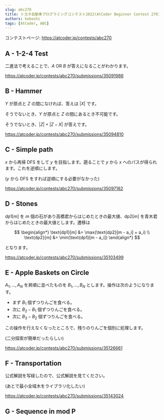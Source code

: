 ```yaml
---
slug: abc270
title: トヨタ自動車プログラミングコンテスト2022(AtCoder Beginner Contest 270)
authors: koboshi
tags: [AtCoder, ABC]
---
```


コンテストページ: https://atcoder.jp/contests/abc270

## A - 1-2-4 Test

二進法で考えることで、$A \ \text{OR} \ B$ が答えになることがわかります。

https://atcoder.jp/contests/abc270/submissions/35091986

## B - Hammer

$Y$ が原点と $Z$ の間になければ、答えは $|X|$ です。

そうでないとき、$Y$ が原点と $Z$ の間にあるとき不可能です。

そうでないとき、$|Z|+|Z-X|$ が答えです。

https://atcoder.jp/contests/abc270/submissions/35094810

## C - Simple path

$x$ から再帰 DFS をして $y$ を目指します。遡ることで $y$ から $x$ へのパスが得られます。これを逆順にします。

($y$ から DFS をすれば逆順にする必要がなかった)

https://atcoder.jp/contests/abc270/submissions/35097182

## D - Stones

$\text{dp1}[m]$ を $m$ 個の石があり高橋君からはじめたときの最大値、$\text{dp2}[m]$ を青木君からはじめたときの最大値とします。遷移は

$$
\begin{align*}
\text{dp1}[m] &= \max(\text{dp2}[m - a_i] + a_i) \\
\text{dp2}[m] &= \min(\text{dp1}[m - a_i])
\end{align*}
$$

となります。

https://atcoder.jp/contests/abc270/submissions/35103499

## E - Apple Baskets on Circle

$A_1,\ldots,A_N$ を昇順に並べたものを $B_1,\ldots,B_N$ とします。操作は次のようになります。

- まず $B_1$ 個ずつりんごを食べる。
- 次に $B_2-B_1$ 個ずつりんごを食べる。
- 次に $B_3-B_2$ 個ずつりんごを食べる。

この操作を行えなくなったところで、残りのりんごを個別に処理します。

(二分探索が簡単だったらしい)

https://atcoder.jp/contests/abc270/submissions/35126661

## F - Transportation

公式解説を写経したので、公式解説を見てください。

(あとで最小全域木をライブラリ化したい)

https://atcoder.jp/contests/abc270/submissions/35143024

## G - Sequence in mod P
